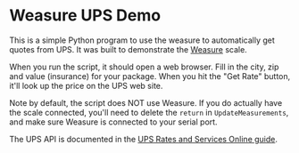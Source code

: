 Weasure UPS Demo
================

This is a simple Python program to use the weasure to automatically get quotes from UPS.  It was built to demonstrate
the [Weasure](http://www.weasure.com/) scale.

When you run the script, it should open a web browser.  Fill in the city, zip and value (insurance)
for your package.  When you hit the "Get Rate" button, it'll look up the price on the UPS web site.

Note by default, the script does NOT use Weasure.  If you do actually have the scale connected, you'll need to
delete the `return` in `UpdateMeasurements`, and make sure Weasure is connected to your serial port.

The UPS API is documented in the [UPS Rates and Services Online guide](https://www.ups.com/gec/techdocs/pdf/RatesandServiceHTML.pdf).
